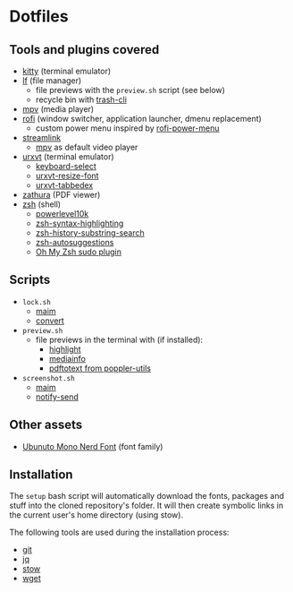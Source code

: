 # Dotfiles

## Tools and plugins covered

 - [kitty](https://sw.kovidgoyal.net/kitty/) (terminal emulator)
 - [lf](https://github.com/gokcehan/lf) (file manager)
   - file previews with the `preview.sh` script (see below)
   - recycle bin with [trash-cli](https://github.com/andreafrancia/trash-cli)
 - [mpv](https://mpv.io/) (media player)
 - [rofi](https://github.com/davatorium/rofi) (window switcher, application launcher, dmenu replacement)
   - custom power menu inspired by [rofi-power-menu](https://github.com/jluttine/rofi-power-menu) 
 - [streamlink](https://streamlink.github.io/)
   - [mpv](https://mpv.io/) as default video player
 - [urxvt](http://software.schmorp.de/pkg/rxvt-unicode.html) (terminal emulator)
   - [keyboard-select](https://github.com/muennich/urxvt-perls)
   - [urxvt-resize-font](https://github.com/simmel/urxvt-resize-font)
   - [urxvt-tabbedex](https://github.com/mina86/urxvt-tabbedex)
 - [zathura](https://pwmt.org/projects/zathura) (PDF viewer)
 - [zsh](https://www.zsh.org/) (shell)
   - [powerlevel10k](https://github.com/romkatv/powerlevel10k)
   - [zsh-syntax-highlighting](https://github.com/zsh-users/zsh-syntax-highlighting)
   - [zsh-history-substring-search](https://github.com/zsh-users/zsh-history-substring-search)
   - [zsh-autosuggestions](https://github.com/zsh-users/zsh-autosuggestions)
   - [Oh My Zsh sudo plugin](https://github.com/ohmyzsh/ohmyzsh/tree/master/plugins/sudo)

## Scripts

 - `lock.sh`
   - [maim](https://github.com/naelstrof/maim)
   - [convert](https://imagemagick.org/)
 - `preview.sh` 
   - file previews in the terminal with (if installed):
     - [highlight](http://www.andre-simon.de/doku/highlight/highlight.php)
     - [mediainfo](https://mediaarea.net/en/MediaInfo/)
     - [pdftotext from poppler-utils](https://poppler.freedesktop.org)
 - `screenshot.sh`
   - [maim](https://github.com/naelstrof/maim)
   - [notify-send](https://manpages.ubuntu.com/manpages/xenial/man1/notify-send.1.html) 

## Other assets

 - [Ubunuto Mono Nerd Font](https://github.com/ryanoasis/nerd-fonts/tree/master/patched-fonts/UbuntuMono/) (font family)
   
## Installation

The `setup` bash script will automatically download the fonts, packages and stuff into the cloned repository's folder. It will then create symbolic links in the current user's home directory (using stow).

The following tools are used during the installation process:

 - [git](https://git-scm.com/)
 - [jq](https://stedolan.github.io/jq/)
 - [stow](https://www.gnu.org/software/stow/)
 - [wget](https://www.gnu.org/software/wget/)

